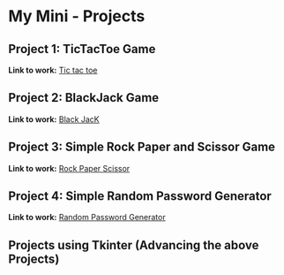#  My Mini - Projects

##  Project 1: TicTacToe Game
     
**Link to work:** [Tic tac toe](https://repl.it/@Yeshu07/Mini-Projects#tictactoe.py)

##  Project 2: BlackJack Game

**Link to work:** [Black JacK](https://repl.it/@Yeshu07/Mini-Projects#BlackJack.py)

## Project 3: Simple Rock Paper and Scissor Game

**Link to work:** [Rock Paper Scissor](https://repl.it/@Yeshu07/Mini-Projects#Rock_Paper_Scissor.py)

## Project 4: Simple Random Password Generator

**Link to work:** [Random Password Generator](https://repl.it/@Yeshu07/Mini-Projects#RandomPasswordGenerator.py)
   
   
## Projects using Tkinter (Advancing the above Projects)
